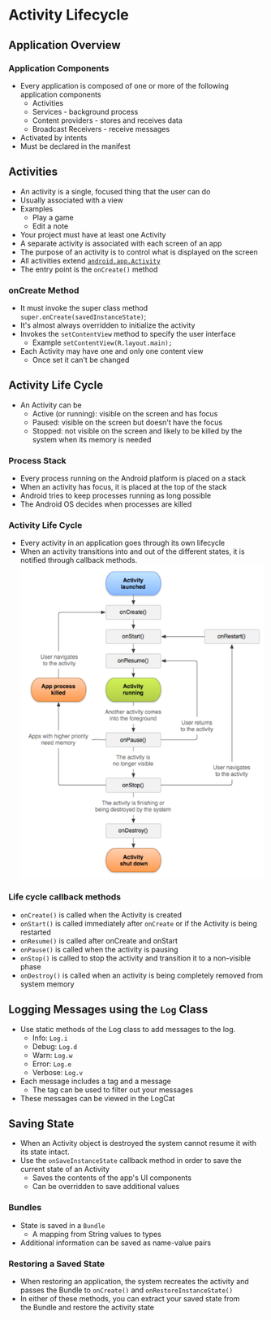 # Activity Lifecycle

## Application Overview

### Application Components
- Every application is composed of one or more of the following application components
    - Activities
    - Services - background process
    - Content providers - stores and receives data
    - Broadcast Receivers - receive messages
- Activated by intents
- Must be declared in the manifest


## Activities

- An activity is a single, focused thing that the user can do
- Usually associated with a view
- Examples
  - Play a game
  - Edit a note
- Your project must have at least one Activity
- A separate activity is associated with each screen of an app
- The purpose of an activity is to control what is displayed on the screen
- All activities extend [`android.app.Activity`](http://developer.android.com/reference/android/app/Activity.html)
- The entry point is the `onCreate()` method

### onCreate Method
- It must invoke the super class method `super.onCreate(savedInstanceState)`;
- It's almost always overridden to initialize the activity
- Invokes the `setContentView` method to specify the user interface
  - Example	`setContentView(R.layout.main);`
- Each Activity may have one and only one content view
  - Once set it can't be changed


## Activity Life Cycle
- An Activity can be
  - Active (or running):  visible on the screen and has focus
  - Paused:  visible on the screen but doesn't have the focus
  - Stopped:  not visible on the screen and likely to be killed by the system when its memory is needed

### Process Stack
- Every process running on the Android platform is placed on a stack
- When an activity has focus, it is placed at the top of the stack
- Android tries to keep processes running as long possible
- The Android OS decides when processes are killed

### Activity Life Cycle
- Every activity in an application goes through its own lifecycle
- When an activity transitions into and out of the different states, it is notified through callback methods.
![](images/lifecycle.png)

### Life cycle callback methods
- `onCreate()` is called when the Activity is created
- `onStart()` is called immediately after `onCreate` or if the Activity is being restarted
- `onResume()` is called after onCreate and onStart
- `onPause()` is called when the activity is pausing
- `onStop()` is called to stop the activity and transition it to a non-visible phase
- `onDestroy()` is called when an activity is being completely removed from system memory

## Logging Messages using the `Log` Class
- Use static methods of the Log class to add messages to the log.
  - Info:  `Log.i`
  - Debug: `Log.d`
  - Warn: `Log.w`
  - Error: `Log.e`
  - Verbose: `Log.v`
- Each message includes a tag and a message
  - The tag can be used to filter out your messages
- These messages can be viewed in the LogCat

## Saving State

- When an Activity object is destroyed the system cannot resume it with its state intact.
- Use the `onSaveInstanceState` callback method in order to save the current state of an Activity
  - Saves the contents of the app's UI components
  - Can be overridden to save additional values

### Bundles
- State is saved in a `Bundle`
  - A mapping from String values to types
- Additional information can be saved as name-value pairs

### Restoring a Saved State
- When restoring an application, the system recreates the activity and passes the Bundle to `onCreate()` and `onRestoreInstanceState()`
- In either of these methods, you can extract your saved state from the Bundle and restore the activity state
